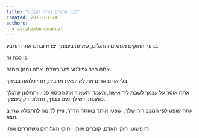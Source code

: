 ```yaml
---
title: "ככה חופרים בורות לעצמנו"
created: 2011-01-24
authors: 
  - avrahambenemanuel
---
```


בתוך החוקים מנהגים והרגלים, שאתה בעצמך יצרת ובהם אתה תתבע.

כן ככה זה.

אתה חייב גפילטע פיש בשבת, אתה נחנק ממנה.

בלי אודם אדום את לא יוצאת מהבית, תהי כלואה בביתך.

אתה אוסר על עצמך לשבת ליד אישה, תעמד ותשאיר את הכיסא פנוי, ותתלונן שרגלך כואבות, ויש לך מים בברך, תתלונן רק לעצמך.

אתה שופט לפי המצב רוח שלך, ישפטו אותך באותה הדרך, ואין לך מה להתפלא שחייב תצא.

זה פשוט, חוקי האדם, קוברים אותו. וחוקי האלוהים משחררים אותו.
